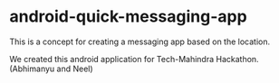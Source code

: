 # android-quick-messaging-app
This is a concept for creating a messaging app based on the location.

We created this android application for Tech-Mahindra Hackathon.(Abhimanyu and Neel)
